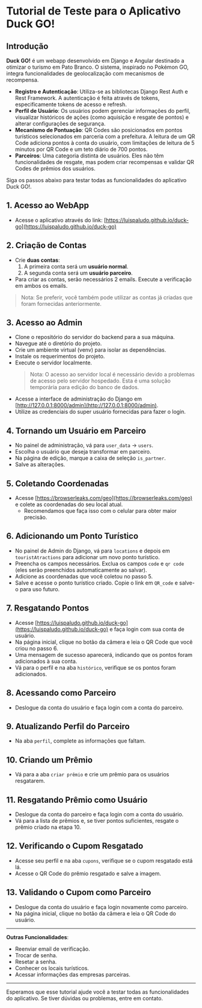 # Tutorial de Teste para o Aplicativo Duck GO!

## Introdução

**Duck GO!** é um webapp desenvolvido em Django e Angular destinado a otimizar o turismo em Pato Branco. O sistema, inspirado no Pokémon GO, integra funcionalidades de geolocalização com mecanismos de recompensa.

- **Registro e Autenticação**: Utiliza-se as bibliotecas Django Rest Auth e Rest Framework. A autenticação é feita através de tokens, especificamente tokens de acesso e refresh.
- **Perfil de Usuário**: Os usuários podem gerenciar informações do perfil, visualizar históricos de ações (como aquisição e resgate de pontos) e alterar configurações de segurança.
- **Mecanismo de Pontuação**: QR Codes são posicionados em pontos turísticos selecionados em parceria com a prefeitura. A leitura de um QR Code adiciona pontos à conta do usuário, com limitações de leitura de 5 minutos por QR Code e um teto diário de 700 pontos.
- **Parceiros**: Uma categoria distinta de usuários. Eles não têm funcionalidades de resgate, mas podem criar recompensas e validar QR Codes de prêmios dos usuários.

Siga os passos abaixo para testar todas as funcionalidades do aplicativo Duck GO!.

## 1. Acesso ao WebApp

- Acesse o aplicativo através do link: [https://luispaludo.github.io/duck-go](https://luispaludo.github.io/duck-go)

## 2. Criação de Contas

- Crie **duas contas**:
    1. A primeira conta será um **usuário normal**.
    2. A segunda conta será um **usuário parceiro**.
- Para criar as contas, serão necessários 2 emails. Execute a verificação em ambos os emails.

> Nota: Se preferir, você também pode utilizar as contas já criadas que foram fornecidas anteriormente.

## 3. Acesso ao Admin

- Clone o repositório do servidor do backend para a sua máquina.
- Navegue até o diretório do projeto.
- Crie um ambiente virtual (venv) para isolar as dependências.
- Instale os requerimentos do projeto.
- Execute o servidor localmente.
  > Nota: O acesso ao servidor local é necessário devido a problemas de acesso pelo servidor hospedado. Esta é uma solução temporária para edição do banco de dados.
- Acesse a interface de administração do Django em [http://127.0.0.1:8000/admin](http://127.0.0.1:8000/admin).
- Utilize as credenciais do super usuário fornecidas para fazer o login.


## 4. Tornando um Usuário em Parceiro

- No painel de administração, vá para `user_data` -> `users`.
- Escolha o usuário que deseja transformar em parceiro.
- Na página de edição, marque a caixa de seleção `is_partner`.
- Salve as alterações.

## 5. Coletando Coordenadas

- Acesse [https://browserleaks.com/geo](https://browserleaks.com/geo) e colete as coordenadas do seu local atual.
  - Recomendamos que faça isso com o celular para obter maior precisão.

## 6. Adicionando um Ponto Turístico

- No painel de Admin do Django, vá para `locations` e depois em `touristAtractions` para adicionar um novo ponto turístico.
- Preencha os campos necessários. Exclua os campos `code` e `qr code` (eles serão preenchidos automaticamente ao salvar).
- Adicione as coordenadas que você coletou no passo 5.
- Salve e acesse o ponto turístico criado. Copie o link em `QR_code` e salve-o para uso futuro.

## 7. Resgatando Pontos

- Acesse [https://luispaludo.github.io/duck-go](https://luispaludo.github.io/duck-go) e faça login com sua conta de usuário.
- Na página inicial, clique no botão da câmera e leia o QR Code que você criou no passo 6.
- Uma mensagem de sucesso aparecerá, indicando que os pontos foram adicionados à sua conta.
- Vá para o perfil e na aba `histórico`, verifique se os pontos foram adicionados.

## 8. Acessando como Parceiro

- Deslogue da conta do usuário e faça login com a conta do parceiro.

## 9. Atualizando Perfil do Parceiro

- Na aba `perfil`, complete as informações que faltam.

## 10. Criando um Prêmio

- Vá para a aba `criar prêmio` e crie um prêmio para os usuários resgatarem.

## 11. Resgatando Prêmio como Usuário

- Deslogue da conta do parceiro e faça login com a conta do usuário.
- Vá para a lista de prêmios e, se tiver pontos suficientes, resgate o prêmio criado na etapa 10.

## 12. Verificando o Cupom Resgatado

- Acesse seu perfil e na aba `cupons`, verifique se o cupom resgatado está lá.
- Acesse o QR Code do prêmio resgatado e salve a imagem.

## 13. Validando o Cupom como Parceiro

- Deslogue da conta do usuário e faça login novamente como parceiro.
- Na página inicial, clique no botão da câmera e leia o QR Code do usuário.

---

**Outras Funcionalidades**:
- Reenviar email de verificação.
- Trocar de senha.
- Resetar a senha.
- Conhecer os locais turísticos.
- Acessar informações das empresas parceiras.

---

Esperamos que esse tutorial ajude você a testar todas as funcionalidades do aplicativo. Se tiver dúvidas ou problemas, entre em contato.
